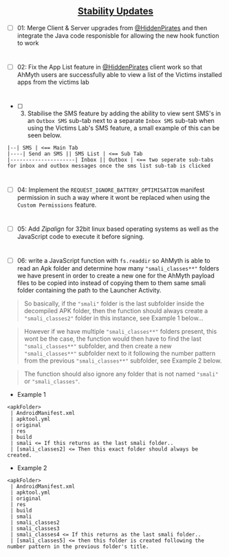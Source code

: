 ## <div align="center"><ins>Stability Updates</ins></div>

- [ ] 01: Merge Client & Server upgrades from [@HiddenPirates](https://github.com/HiddenPirates) and then integrate the Java code responisble for allowing the new hook function to work
#
- [ ] 02: Fix the App List feature in [@HiddenPirates](https://github.com/HiddenPirates) client work so that AhMyth users are successfully able to view a list of the Victims installed apps from the victims lab
#
- [ ] 03. Stabilise the SMS feature by adding the ability to view sent SMS's in an `Outbox SMS` sub-tab next to a separate `Inbox SMS` sub-tab when using the Victims Lab's SMS feature, a small example of this can be seen below.
```
|--| SMS | <== Main Tab
|----| Send an SMS || SMS List | <== Sub Tab
|---------------------| Inbox || Outbox | <== two seperate sub-tabs for inbox and outbox messages once the sms list sub-tab is clicked 
```
#
- [ ] 04: Implement the `REQUEST_IGNORE_BATTERY_OPTIMISATION` manifest permission in such a way where it wont be replaced when using the `Custom Permissions` feature.
#
- [ ] 05: Add *Zipalign* for 32bit linux based operating systems as well as the JavaScript code to execute it before signing.
#
- [ ] 06: write a JavaScript function with `fs.readdir` so AhMyth is able to read an Apk folder and determine how many `"smali_classes**"` folders we have present in order to create a new one for the AhMyth payload files to be copied into instead of copying them to them same smali folder containing the path to the Launcher Activity.

> So basically, if the `"smali"` folder is the last subfolder inside the decompiled APK folder, then the  function should always create a `"smali_classes2"` folder in this instance, see Example 1 below...

> However if we have multiple `"smali_classes**"` folders present, this wont be the case, the function would then have to find the last `"smali_classes**"` subfolder, and then create a new `"smali_classes**"` subfolder next to it following the number pattern from the previous `"smali_classes**"` subfolder, see Example 2 below.

> The function should also ignore any folder that is not named `"smali"` or `"smali_classes"`.

- Example 1
```
<apkFolder>
 | AndroidManifest.xml
 | apktool.yml
 | original
 | res
 | build
 | smali <= If this returns as the last smali folder..
 | [smali_classes2] <= Then this exact folder should always be created.
```
- Example 2
```
<apkFolder>
 | AndroidManifest.xml
 | apktool.yml
 | original
 | res
 | build
 | smali
 | smali_classes2
 | smali_classes3
 | smali_classes4 <= If this returns as the last smali folder..
 | [smali_classes5] <= then this folder is created following the number pattern in the previous folder's title.
```
